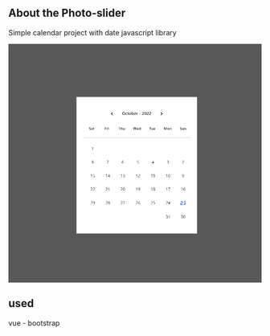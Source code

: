 ## About the Photo-slider

Simple calendar project with date javascript library

<img align="center" src="calendar.png">

## used

vue - bootstrap 
